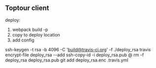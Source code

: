 ## Toptour client

deploy:
1. webpack build -p
2. copy to deploy location
3. add config


ssh-keygen -t rsa -b 4096 -C 'build@travis-ci.org' -f ./deploy_rsa
travis encrypt-file deploy_rsa --add
ssh-copy-id -i deploy_rsa.pub <ssh-user>@<deploy-host>
rm -f deploy_rsa deploy_rsa.pub
git add deploy_rsa.enc .travis.yml